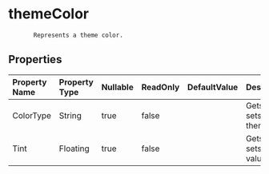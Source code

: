 # **themeColor**

           Represents a theme color.            

## **Properties**

| Property Name | Property Type | Nullable |  ReadOnly | DefaultValue | Description | 
| :- | :- | :- |:- |  :- | :- |
|ColorType|String|true|false |  |Gets and sets the theme type. |
|Tint|Floating|true|false |  |Gets and sets the tint value. |

